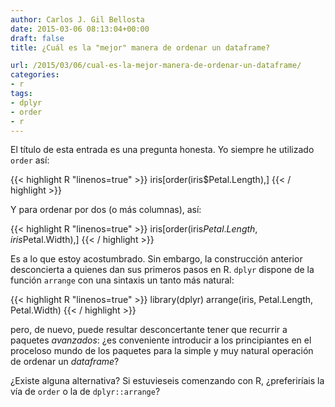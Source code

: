 ```yaml
---
author: Carlos J. Gil Bellosta
date: 2015-03-06 08:13:04+00:00
draft: false
title: ¿Cuál es la "mejor" manera de ordenar un dataframe?

url: /2015/03/06/cual-es-la-mejor-manera-de-ordenar-un-dataframe/
categories:
- r
tags:
- dplyr
- order
- r
---
```


El título de esta entrada es una pregunta honesta. Yo siempre he utilizado `order` así:

{{< highlight R "linenos=true" >}}
    iris[order(iris$Petal.Length),]
{{< / highlight >}}

Y para ordenar por dos (o  más columnas), así:

{{< highlight R "linenos=true" >}}
    iris[order(iris$Petal.Length, iris$Petal.Width),]
{{< / highlight >}}

Es a lo que estoy acostumbrado. Sin embargo, la construcción anterior desconcierta a quienes dan sus primeros pasos en R. `dplyr` dispone de la función `arrange` con una sintaxis un tanto más natural:

{{< highlight R "linenos=true" >}}
    library(dplyr)
    arrange(iris, Petal.Length, Petal.Width)
{{< / highlight >}}

pero, de nuevo, puede resultar desconcertante tener que recurrir a paquetes _avanzados_: ¿es conveniente introducir a los principiantes en el proceloso mundo de los paquetes para la simple y muy natural operación de ordenar un _dataframe_?

¿Existe alguna alternativa? Si estuvieseis comenzando con R, ¿preferiríais la vía de `order` o la de `dplyr::arrange`?

